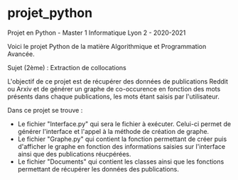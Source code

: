 # projet_python
Projet en Python - Master 1 Informatique Lyon 2 - 2020-2021

Voici le projet Python de la matière Algorithmique et Programmation Avancée.

Sujet (2ème) : Extraction de collocations

L'objectif de ce projet est de récupérer des données de publications Reddit ou Arxiv et de générer un graphe de co-occurence en fonction des mots présents dans chaque publications, les mots étant  saisis par l'utilisateur.

Dans ce projet se trouve :
- Le fichier "Interface.py" qui sera le fichier à exécuter. Celui-ci permet de générer l'interface et l'appel à la méthode de création de graphe.
- Le fichier "Graphe.py" qui contient la fonction permettant de créer puis d'afficher le graphe en fonction des informations saisies sur l'interface ainsi que des publications réucpérées.
- Le fichier "Documents" qui contient les classes ainsi que les fonctions permettant de récupérer les données des publications.
